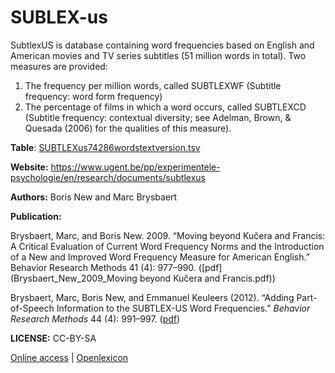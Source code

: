# SUBLEX-us #

SubtlexUS is database containing word frequencies based on English and American movies and TV series subtitles (51 million words in total). Two measures are provided:

  1.  The frequency per million words, called SUBTLEXWF (Subtitle frequency: word form frequency)
  2.  The percentage of films in which a word occurs, called SUBTLEXCD (Subtitle frequency: contextual diversity; see Adelman, Brown, & Quesada (2006) for the qualities of this measure).

**Table**: [SUBTLEXus74286wordstextversion.tsv](http://www.lexique.org/databases/SUBTLEX-US/SUBTLEXus74286wordstextversion.tsv)

**Website:** <https://www.ugent.be/pp/experimentele-psychologie/en/research/documents/subtlexus>

**Authors:** Boris New and Marc Brysbaert

**Publication:**

Brysbaert, Marc, and Boris New. 2009. “Moving beyond Kučera and Francis: A Critical Evaluation of Current Word Frequency Norms and the Introduction of a New and Improved Word Frequency Measure for American English.” Behavior Research Methods 41 (4): 977–990. ([pdf](Brysbaert_New_2009_Moving beyond Kučera and Francis.pdf))

Brysbaert, Marc, Boris New, and Emmanuel Keuleers (2012). “Adding Part-of-Speech Information to the SUBTLEX-US Word Frequencies.” _Behavior Research Methods_ 44 (4): 991–997. ([pdf](Brysbaert2012_Article_AddingPart-of-speechInformatio.pdf))

**LICENSE:** CC-BY-SA


[Online access](http://www.lexique.org/shiny/openlexicon) | [Openlexicon](http://chrplr.github.io/openlexicon)
